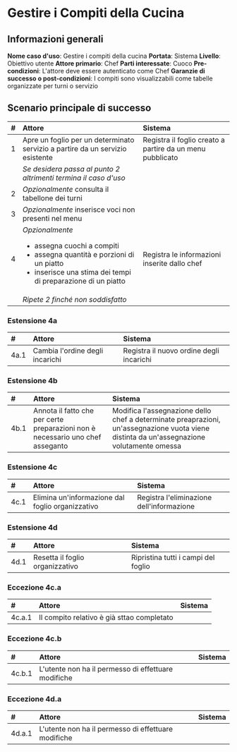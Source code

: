 # Gestire i Compiti della Cucina

## Informazioni generali
**Nome caso d'uso**: Gestire i compiti della cucina
**Portata**: Sistema
**Livello**: Obiettivo utente
**Attore primario**: Chef
**Parti interessate**: Cuoco
**Pre-condizioni**: L'attore deve essere autenticato come Chef
**Garanzie di successo o post-condizioni**: I compiti sono visualizzabili come tabelle organizzate per turni o servizio

## Scenario principale di successo

| **#** | **Attore** | **Sistema** |
|:------|:-----------|:------------|
| 1 | Apre un foglio per un determinato servizio a partire da un servizio esistente | Registra il foglio creato a partire da un menu pubblicato |
| |  *Se desidera passa al punto 2 altrimenti termina il caso d'uso* | |
| 2 | *Opzionalmente* consulta il tabellone dei turni | |
| 3 | *Opzionalmente* inserisce voci non presenti nel menu | |
| 4 | *Opzionalmente* <ul><li>assegna cuochi a compiti</li><li>assegna quantità e porzioni di un piatto</li><li>inserisce una stima dei tempi di preparazione di un piatto</li><ul> | Registra le informazioni inserite dallo chef |
| | *Ripete 2 finché non soddisfatto* | |

### Estensione 4a
| **#** | **Attore** | **Sistema** |
|:------|:-------|:---------|
| 4a.1 | Cambia l'ordine degli incarichi | Registra il nuovo ordine degli incarichi |

### Estensione 4b
| **#** | **Attore** | **Sistema** |
|:------|:-------|:---------|
| 4b.1 | Annota il fatto che per certe preparazioni non è necessario uno chef asseganto | Modifica l'assegnazione dello chef a determinate preaprazioni, un'assegnazione vuota viene distinta da un'assegnazione volutamente omessa |

### Estensione 4c
| **#** | **Attore** | **Sistema** |
|:------|:-------|:---------|
| 4c.1 | Elimina un'informazione dal foglio organizzativo | Registra l'eliminazione dell'informazione |

### Estensione 4d
| **#** | **Attore** | **Sistema** |
|:------|:-------|:---------|
| 4d.1 | Resetta il foglio organizzativo | Ripristina tutti i campi del foglio |

### Eccezione 4c.a
| **#** | **Attore** | **Sistema** |
|:------|:-------|:---------|
| 4c.a.1 | Il compito relativo è già sttao completato | |

### Eccezione 4c.b
| **#** | **Attore** | **Sistema** |
|:------|:-------|:---------|
| 4c.b.1 | L'utente non ha il permesso di effettuare modifiche ||

### Eccezione 4d.a
| **#** | **Attore** | **Sistema** |
|:------|:-------|:---------|
| 4d.a.1 | L'utente non ha il permesso di effettuare modifiche ||

